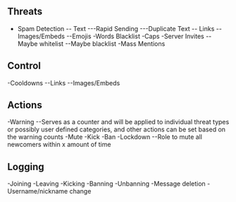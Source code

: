 
## Threats

- Spam Detection
    -- Text
        ---Rapid Sending
        ---Duplicate Text
    -- Links
    -- Images/Embeds
    --Emojis
-Words Blacklist
-Caps
-Server Invites
    --Maybe whitelist
    --Maybe blacklist
-Mass Mentions

## Control

-Cooldowns
    --Links
    --Images/Embeds

## Actions

-Warning
    --Serves as a counter and will be applied to individual threat types or possibly user defined categories, and other actions can be set based on the warning counts
-Mute
-Kick
-Ban
-Lockdown
    --Role to mute all newcomers within x amount of time

## Logging

-Joining
-Leaving
-Kicking
-Banning
-Unbanning
-Message deletion
-Username/nickname change







